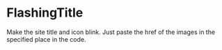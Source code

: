 # FlashingTitle
Make the site title and icon blink. Just paste the href of the images in the specified place in the code.
